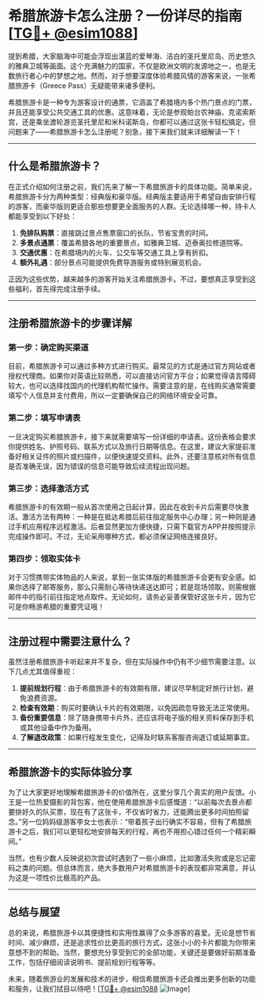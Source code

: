 # 希腊旅游卡怎么注册？一份详尽的指南[[TG💪+ @esim1088](https://t.me/s/esim1088)]

提到希腊，大家脑海中可能会浮现出湛蓝的爱琴海、洁白的圣托里尼岛、历史悠久的雅典卫城等画面。这个充满魅力的国家，不仅是欧洲文明的发源地之一，也是无数旅行者心中的梦想之地。然而，对于想要深度体验希腊风情的游客来说，一张希腊旅游卡（Greece Pass）无疑能带来诸多便利。

希腊旅游卡是一种专为游客设计的通票，它涵盖了希腊境内多个热门景点的门票，并且还能享受公共交通工具的优惠。这意味着，无论是参观帕台农神庙、克诺索斯宫，还是乘坐渡轮游览圣托里尼和米科诺斯岛，你都可以通过这张卡轻松搞定。但问题来了——希腊旅游卡怎么注册呢？别急，接下来我们就来详细解读一下！

---

## 什么是希腊旅游卡？

在正式介绍如何注册之前，我们先来了解一下希腊旅游卡的具体功能。简单来说，希腊旅游卡分为两种类型：经典版和豪华版。经典版主要适用于希望自由安排行程的游客，而豪华版则更适合那些想要更全面服务的人群。无论选择哪一种，持卡人都能享受到以下好处：

1. **免排队购票**：直接跳过景点售票窗口的长队，节省宝贵的时间。
2. **多景点通票**：覆盖希腊各地的重要景点，如雅典卫城、迈泰奥拉修道院等。
3. **交通优惠**：在希腊境内的火车、公交车等交通工具上享有折扣。
4. **额外礼遇**：部分景点可能提供免费导游服务或特别展览机会。

正因为这些优势，越来越多的游客开始关注希腊旅游卡。不过，要想真正享受到这些福利，首先得完成注册手续。

---

## 注册希腊旅游卡的步骤详解

### 第一步：确定购买渠道

目前，希腊旅游卡可以通过多种方式进行购买。最常见的方式是通过官方网站或者授权代理商。如果你对英语比较熟悉，可以直接访问官方平台；如果觉得语言障碍较大，也可以选择找国内的代理机构帮忙操作。需要注意的是，在线购买通常需要填写个人信息并支付费用，所以一定要确保自己的网络环境安全可靠。

### 第二步：填写申请表

一旦决定购买希腊旅游卡，接下来就需要填写一份详细的申请表。这份表格会要求你提供姓名、护照号码、联系方式以及旅行日期等信息。在这里，建议大家提前准备好相关证件的照片或扫描件，以便快速提交资料。此外，还要注意核对所有信息是否准确无误，因为错误的信息可能导致后续流程出现问题。

### 第三步：选择激活方式

希腊旅游卡的有效期一般从首次使用之日起计算，因此在收到卡片后需要尽快激活。激活方法有两种：一种是在抵达希腊后前往指定服务中心办理；另一种则是通过手机应用程序远程激活。后者显然更加方便快捷，只需下载官方APP并按照提示完成操作即可。不过，无论采用哪种方式，都必须保证网络连接良好。

### 第四步：领取实体卡

对于习惯携带实体物品的人来说，拿到一张实体版的希腊旅游卡会更有安全感。如果你选择了邮寄服务，那么只需耐心等待快递送达即可；若是现场领取，则需根据邮件中的指引前往指定地点取件。无论如何，请务必妥善保管好这张卡片，因为它可是你畅游希腊的重要凭证哦！

---

## 注册过程中需要注意什么？

虽然注册希腊旅游卡听起来并不复杂，但在实际操作中仍有不少细节需要注意。以下几点尤其值得重视：

1. **提前规划行程**：由于希腊旅游卡的有效期有限，建议尽早制定好旅行计划，避免浪费资源。
2. **检查有效期**：购买时要确认卡片的有效期限，以免因疏忽导致无法正常使用。
3. **备份重要信息**：除了随身携带卡片外，还应该将电子版的相关资料保存到手机或其他设备中作为备用。
4. **了解退改政策**：如果行程发生变化，记得及时联系客服咨询退订或延期事宜。

---

## 希腊旅游卡的实际体验分享

为了让大家更好地理解希腊旅游卡的价值所在，这里分享几个真实的用户反馈。小王是一位热爱摄影的背包客，他在使用希腊旅游卡后感慨道：“以前每次去景点都要排好久的队买票，现在有了这张卡，不仅省时省力，还能腾出更多时间拍照留念。”另一位妈妈级游客李女士也表示：“带着孩子出行确实不容易，但有了希腊旅游卡之后，我们可以更轻松地安排每天的行程，再也不用担心错过任何一个精彩瞬间。”

当然，也有少数人反映说初次尝试时遇到了一些小麻烦，比如激活失败或是忘记密码之类的问题。但总体而言，绝大多数用户对希腊旅游卡的表现都非常满意，并认为这是一项性价比极高的产品。

---

## 总结与展望

总的来说，希腊旅游卡以其便捷性和实用性赢得了众多游客的喜爱。无论是想节省时间、减少麻烦，还是追求性价比更高的旅行方式，这张小小的卡片都能为你带来意想不到的帮助。当然，要想充分享受到它的全部功能，关键还是要做好前期准备工作，包括仔细阅读说明书、提前规划行程等等。

未来，随着旅游业的发展和技术的进步，相信希腊旅游卡还会推出更多创新的功能和服务，让我们拭目以待吧！[[TG💪+ @esim1088](https://t.me/s/esim1088) ![Image](https://i.postimg.cc/4NQfJmqS/Snipaste-2025-05-13-00-14-12.png)]
